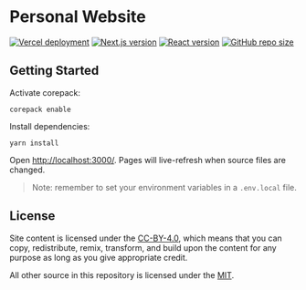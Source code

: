 # Personal Website

[![Vercel deployment](https://img.shields.io/github/deployments/mateonunez/mateonunez-website/production?label=vercel&logo=vercel&logoColor=white)](https://vercel.com/deployments/mateonunez-website)
[![Next.js version](https://img.shields.io/github/package-json/dependency-version/mateonunez/mateonunez-website/next/main?color=F59E0B&label=next.js&logo=nextdotjs&logoColor=white)](https://nextjs.org/)
[![React version](https://img.shields.io/github/package-json/dependency-version/mateonunez/mateonunez-website/react/main?color=61dafb&label=react&logo=reactjs&logoColor=white)](https://reactjs.org/)
[![GitHub repo size](https://img.shields.io/github/repo-size/mateonunez/mateonunez-website?color=f48041&label=repo%20size&logo=git&logoColor=white)](https://github.com/mateonunez/mateonunez-website)

## Getting Started

Activate corepack:

```
corepack enable
```

Install dependencies:

```
yarn install
```

Open [http://localhost:3000/](http://localhost:3000/). Pages will live-refresh when source files are changed.

> Note: remember to set your environment variables in a `.env.local` file.

## License

Site content is licensed under the [CC-BY-4.0](LICENSE), which means that you can copy, redistribute, remix, transform, and build upon the content for any purpose as long as you give appropriate credit.

All other source in this repository is licensed under the [MIT](LICENSE-SOURCE).
